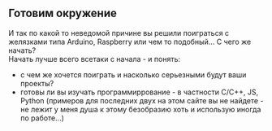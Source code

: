 ## Готовим окружение 

И так по какой то неведомой причине вы решили поиграться с желязками типа Arduino,
Raspberry или чем то подобный... С чего же начать?
<br>
Начать лучше всего всетаки с начала - и понять: 
- с чем же хочется поиграть и насколько серьезными будут ваши проекты?
- готовы ли вы изучать программиррование - в частности C/C++, JS, Python (примеров для последних двух на этом сайте вы не найдете - не лежит у меня душа к этому безобразию хоть и использую иногда по работе...)

